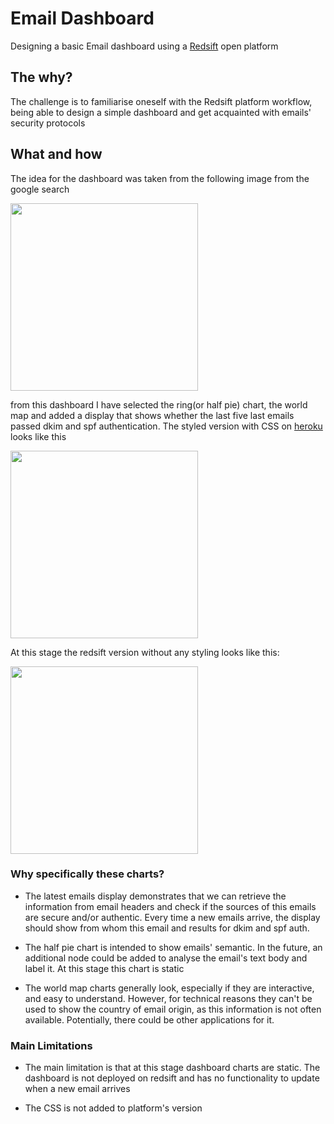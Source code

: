 # Email Dashboard

Designing a basic Email dashboard using a <a href=https://redsift.com/>Redsift</a>
open platform


## The why?
The challenge is to familiarise oneself with the Redsift platform workflow, being able to
design a simple dashboard and get acquainted with emails' security protocols 



## What and how
The idea for the dashboard was taken from the following image from the google search

<img src="https://powerbicdn.azureedge.net/mediahandler/blog/legacymedia/7585.Mandrill_2D00_Dashboard_2800_1_2900_.jpg" width="300" />

from this dashboard I have selected the ring(or half pie) chart, the world map and added a display that shows whether the last five last emails passed dkim and spf authentication. The styled version with CSS on <a href=https://fast-retreat-94000.herokuapp.com/>heroku</a> looks like this

<img src="https://downloader.disk.yandex.ru/preview/822cae0941ec480e2089c57de702cace6f0420133897f9915ba9d1b7244a501d/5ad722de/0acWjf_Znov2i6P-XTV3THMBlItP7lM-dU0MUZSZgYk8Di2oHwVrxgHlENP8geMW0TOKp4Sc_lATzhDriZXXoA%3D%3D?uid=0&filename=heroku_version.png&disposition=inline&hash=&limit=0&content_type=image%2Fpng&tknv=v2&size=2048x2048" width="300"/>

At this stage the redsift version without any styling looks like this:

<img src="https://downloader.disk.yandex.ru/preview/68fc5696870c7556e76f3d77faf1b8d61a9cddeb3550faf4bcf488d9ef1bbc72/5ad72699/0acWjf_Znov2i6P-XTV3TBrgTnTmfIqufgGsamS1Kr1nBWUz0lKHnNDtDNdoliPfmV1C4jWjauUMXhB7S2XPVg%3D%3D?uid=0&filename=redsift.png&disposition=inline&hash=&limit=0&content_type=image%2Fpng&tknv=v2&size=2048x2048" width="300">

### Why specifically these charts?

* The latest emails display demonstrates that we can retrieve the information from email headers and check if the sources of this emails are secure and/or authentic. Every time a new emails arrive, the display should show from whom this email and results for dkim and spf auth.

* The half pie chart is intended to show emails' semantic. In the future, an additional node could be added to analyse the email's text body and label it. At this stage this chart is static

* The world map charts generally look, especially if they are interactive, and easy to understand. 
However, for technical reasons they can't be used to show the country of email origin, as this information is not often available. Potentially, there could be other applications for it. 

### Main Limitations

* The main limitation is that at this stage dashboard charts are static. The dashboard is not deployed on redsift and has no functionality to update when a new email arrives

* The CSS is not added to platform's version
